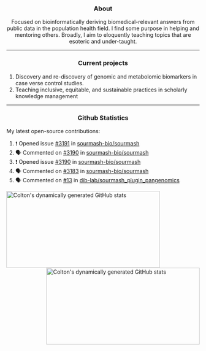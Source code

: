 <!--
Inspiration derived from:
1. https://zzetao.github.io/awesome-github-profile/
2. https://github.com/spcanelon
3. https://github.com/tallguyjenks

Tools used:
1. https://github.com/anuraghazra/github-readme-stats
2. https://github.com/jamesgeorge007/github-activity-readme
3. https://github.com/topics/profile-readme
-->

<h3 align="center">About</h3>

<p align="center">
Focused on bioinformatically deriving biomedical-relevant answers from public data in the population health field. 
I find some purpose in helping and mentoring others. Broadly, I aim to eloquently teaching topics that are esoteric and under-taught.
</p>

---

<h3 align="center">Current projects</h3>

1. Discovery and re-discovery of genomic and metabolomic biomarkers in case verse control studies.
2. Teaching inclusive, equitable, and sustainable practices in scholarly knowledge management

---

<h3 align="center">Github Statistics</h3>

My latest open-source contributions:

<!--START_SECTION:activity-->
1. ❗ Opened issue [#3191](https://github.com/sourmash-bio/sourmash/issues/3191) in [sourmash-bio/sourmash](https://github.com/sourmash-bio/sourmash)
2. 🗣 Commented on [#3190](https://github.com/sourmash-bio/sourmash/issues/3190#issuecomment-2150600914) in [sourmash-bio/sourmash](https://github.com/sourmash-bio/sourmash)
3. ❗ Opened issue [#3190](https://github.com/sourmash-bio/sourmash/issues/3190) in [sourmash-bio/sourmash](https://github.com/sourmash-bio/sourmash)
4. 🗣 Commented on [#3183](https://github.com/sourmash-bio/sourmash/issues/3183#issuecomment-2146297147) in [sourmash-bio/sourmash](https://github.com/sourmash-bio/sourmash)
5. 🗣 Commented on [#13](https://github.com/dib-lab/sourmash_plugin_pangenomics/issues/13#issuecomment-2140301678) in [dib-lab/sourmash_plugin_pangenomics](https://github.com/dib-lab/sourmash_plugin_pangenomics)
<!--END_SECTION:activity-->

<a href="https://github.com/ccbaumler">
  <img height="200" width=400 align="left" alt="Colton's dynamically generated GitHub stats" src="https://github-readme-stats.vercel.app/api?username=ccbaumler&show_icons=true&title_color=434d58&icon_color=fa8072&ring_color=ba55d3"/>
</a>
<a href="https://github.com/ccbaumler">
  <img height="200" width=400 align="right" alt="Colton's dynamically generated GitHub stats" src="https://github-readme-stats.vercel.app/api/top-langs/?username=ccbaumler&layout=compact&langs_count=6&card_width=320&title_color=434d58&hide=Standard%20ML,%20TeX,%20Jupyter%20Notebook" />
</a>
